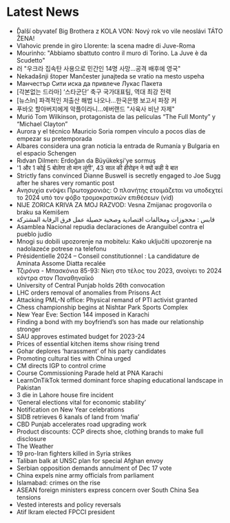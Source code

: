 # Latest News
-  Ďalší obyvateľ Big Brothera z KOLA VON: Nový rok vo vile neoslávi TÁTO ŽENA!
-  Vlahovic prende in giro Llorente: la scena madre di Juve-Roma
-  Mourinho: "Abbiamo sbattuto contro il muro di Torino. La Juve è da Scudetto"
-  러 "우크라 집속탄 사용으로 민간인 14명 사망...공격 배후에 영국"
-  Nekadašnji štoper Mančester junajteda se vratio na mesto uspeha
-  Манчестър Сити иска да привлече Лукас Пакета
-  [각본없는 드라마] ‘스타군단’ 축구 국가대표팀, 역대 최강 전력
-  [뉴스In] 파격적인 저출산 해법 나오나…한국은행 보고서 파장 커
-  푸바오 할아버지에게 악플이라니…에버랜드 "사육사 비난 자제"
-  Murió Tom Wilkinson, protagonista de las películas “The Full Monty” y “Michael Clayton”
-  Aurora y el técnico Mauricio Soria rompen vínculo a pocos días de empezar su pretemporada
-  Albares considera una gran noticia la entrada de Rumanía y Bulgaria en el espacio Schengen
-  Rıdvan Dilmen: Erdoğan da Büyükekşi'ye sormuş
-  '1 और 1 कोई 5 बोलेगा तो मान लूंगी', 43 साल की हीरोइन ने क्यों कही ये बात
-  Strictly fans convinced Dianne Buswell is secretly engaged to Joe Sugg after he shares very romantic post
-  Ανησυχία ενόψει Πρωτοχρονιάς: Ο πλανήτης ετοιμάζεται να υποδεχτεί το 2024 υπό τον φόβο τρομοκρατικών επιθέσεων (vid)
-  NIJE ZORICA KRIVA ZA MOJ RAZVOD: Vesna Zmijanac progovorila o braku sa Kemišem
-  قابس : محجوزات ومخالفات اقتصادية وصحية حصيلة عمل فرق الرقابة المشتركة
-  Asamblea Nacional repudia declaraciones de Aranguibel contra el pueblo judío
-  Mnogi su dobili upozorenje na mobitelu: Kako uključiti upozorenje na nadolazeće potrese na telefonu
-  Présidentielle 2024 – Conseil constitutionnel : La candidature de Aminata Assome Diatta recalée
-  Τζιρόνα - Μπασκόνια 85-93: Νίκη στο τέλος του 2023, ανοίγει το 2024 κόντρα στον Παναθηναϊκό
-  University of Central Punjab holds 26th convocation
-  LHC orders removal of anomalies from Prisons Act
-  Attacking PML-N office: Physical remand of PTI activist granted
-  Chess championship begins at Nishtar Park Sports Complex
-  New Year Eve: Section 144 imposed in Karachi
-  Finding a bond with my boyfriend’s son has made our relationship stronger
-  SAU approves estimated budget for 2023-24
-  Prices of essential kitchen items show rising trend
-  Gohar deplores ‘harassment’ of his party candidates
-  Promoting cultural ties with China urged
-  CM directs IGP to control crime
-  Course Commissioning Parade held at PNA Karachi
-  LearnOnTikTok termed dominant force shaping educational landscape in Pakistan
-  3 die in Lahore house fire incident
-  ‘General elections vital for economic stability’
-  Notification on New Year celebrations
-  SIDB retrieves 6 kanals of land from ‘mafia’
-  CBD Punjab accelerates road upgrading work
-  Product discounts: CCP directs shoe, clothing brands to make full disclosure
-  The Weather
-  19 pro-Iran fighters killed in Syria strikes
-  Taliban balk at UNSC plan for special Afghan envoy
-  Serbian opposition demands annulment of Dec 17 vote
-  China expels nine army officials from parliament
-  Islamabad: crimes on the rise
-  ASEAN foreign ministers express concern over South China Sea tensions
-  Vested interests and policy reversals
-  Atif Ikram elected FPCCI president
